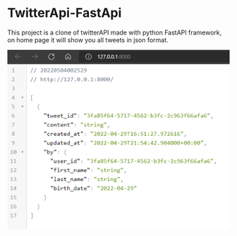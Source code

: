 # TwitterApi-FastApi

This project is a clone of twitterAPI made with python FastAPI framework, on home page it will show you all tweets in json format.

[![image](https://raw.githubusercontent.com/QPRodrigo/TwitterApi-FastApi/main/Home.png)](#)